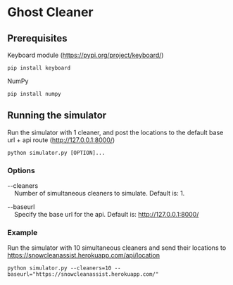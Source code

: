 # Ghost Cleaner

## Prerequisites
Keyboard module (https://pypi.org/project/keyboard/)
```
pip install keyboard
```
NumPy
```
pip install numpy
```


## Running the simulator
Run the simulator with 1 cleaner, and post the locations to the default base url + api route (http://127.0.0.1:8000/)
```
python simulator.py [OPTION]...
```

### Options
--cleaners <br/>
&nbsp;&nbsp;&nbsp;&nbsp;Number of simultaneous cleaners to simulate. Default is: 1.

--baseurl <br/>
&nbsp;&nbsp;&nbsp;&nbsp;Specify the base url for the api. Default is: http://127.0.0.1:8000/

### Example
Run the simulator with 10 simultaneous cleaners and send their locations to https://snowcleanassist.herokuapp.com/api/location
```
python simulator.py --cleaners=10 --baseurl="https://snowcleanassist.herokuapp.com/"
```